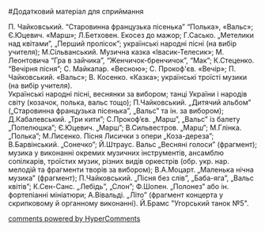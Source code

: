 <div id="hypercomments_widget" class="js-hypercomments-widget invisible"></div>


#Додатковий матеріал для сприймання

П. Чайковський. “Старовинна французька пісенька” “Полька», «Вальс»; Є.Юцевич. «Марш»; Л.Бетховен. Екосез до мажор;  Г.Сасько. „Метелики над квітами”, „Перший пролісок”; українські народні пісні (на вибір учителя); М.Сільванський. Музична казка «Івасик-Телесик»; М. Леонтовича “Гра в зайчика”, “Женчичок-бренчичок”, “Мак”; К.Стеценко. “Вечірня пісня”; С. Майкапар. «Весною»; С. Прокоф'єв. «Вечір»;  П. Чайковський. «Вальс»; В. Косенко. «Казка»; українські троїсті музики (на вибір учителя).<br>
Українські народні пісні, веснянки за вибором; танці України і народів світу (козачок, полька, вальс тощо); П.Чайковський. „Дитячий альбом” („Старовинна французька пісенька”, „Вальс” та ін. за вибором); Д.Кабалевський. „Три кити”; С.Прокоф’єв. „Марш”, „Вальс” із балету „Попелюшка”; Є.Юцевич. „Марш”; В.Сильвестров. „Марш”; М.Глінка. „Полька”; М.Лисенко. Пісня Лисички з опери „Коза-дереза”; В.Барвінський. „Сонечко”; Й.Штраус. Вальс „Весняні голоси” (фрагмент); музика у виконанні окремих музичних інструментів, ансамблю сопілкарів, троїстих музик, різних видів оркестрів (обр. укр. нар. мелодій та фрагменти творів за вибором); В.А.Моцарт. „Маленька нічна музика” (фрагмент); П.Чайковський. „Пісня без слів”, „Баба-яга”, „Вальс квітів”; К.Сен-Санс. „Лебідь”, „Слон”; Ф.Шопен. „Полонез” або ін. фортепіанні мініатюри; А.Вівальді. „Літо” (фрагмент концерта у скрипковому й органному виконанні). Й.Брамс "Угорський танок №5".


<div class="js-hypercomments-container">
    <a href="http://hypercomments.com" class="hc-link" title="comments widget">comments powered by HyperComments</a>
</div>